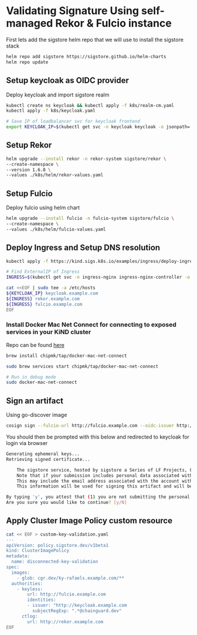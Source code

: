 # Validating Signature Using self-managed Rekor & Fulcio instance

First lets add the sigstore helm repo that we will use to install the sigstore stack

```bash
helm repo add sigstore https://sigstore.github.io/helm-charts
helm repo update
```

## Setup keycloak as OIDC provider

Deploy keycloak and import sigstore realm 

```bash
kubectl create ns keycloak && kubectl apply -f k8s/realm-cm.yaml
kubectl apply -f k8s/keycloak.yaml

# Save IP of loadbalancer svc for keycloak frontend
export KEYCLOAK_IP=$(kubectl get svc -n keycloak keycloak -o jsonpath='{.status.loadBalancer.ingress[0].ip}')
```

<!-- Deploy keycloak using Bitnami helm chart with Chainguard images

```bash
helm upgrade --install keycloak -n keycloak bitnami/keycloak \
--create-namespace \
--values ./helm/bitnami-keycloak/keycloak-values.yaml
``` -->

<!-- Next lets get Keycloak setup

```bash
export KEYCLOAK_ENDPOINT=$(kubectl -n keycloak get service keycloak -o jsonpath='{.status.loadBalancer.ingress[0].*}')

export KEYCLOAK_URL=http://${KEYCLOAK_ENDPOINT}:8080/auth
``` -->

<!-- Next run a script to setup the sigstore realm for your fulcio client

```bash
./scripts/token.sh
``` -->

## Setup Rekor

```bash
helm upgrade --install rekor -n rekor-system sigstore/rekor \
--create-namespace \
--version 1.6.8 \
--values ./k8s/helm/rekor-values.yaml
```

## Setup Fulcio

Deploy fulcio using helm chart

```bash
helm upgrade --install fulcio -n fulcio-system sigstore/fulcio \
--create-namespace \
--values ./k8s/helm/fulcio-values.yaml
```

## Deploy Ingress and Setup DNS resolution

```bash
kubectl apply -f https://kind.sigs.k8s.io/examples/ingress/deploy-ingress-nginx.yaml

# Find ExternalIP of Ingress 
INGRESS=$(kubectl get svc -n ingress-nginx ingress-nginx-controller -o jsonpath='{.status.loadBalancer.ingress[0].ip}')

cat <<EOF | sudo tee -a /etc/hosts
${KEYCLOAK_IP} keycloak.example.com
${INGRESS} rekor.example.com
${INGRESS} fulcio.example.com
EOF
```

### Install Docker Mac Net Connect for connecting to exposed services in your KiND cluster

Repo can be found [here](https://github.com/chipmk/docker-mac-net-connect)
```bash
brew install chipmk/tap/docker-mac-net-connect

sudo brew services start chipmk/tap/docker-mac-net-connect

# Run in debug mode 
sudo docker-mac-net-connect 
```

## Sign an artifact 

Using go-discover image

```bash
cosign sign --fulcio-url http://fulcio.example.com --oidc-issuer http://keycloak.example.com/realms/sigstore --rekor-url http://rekor.example.com ttl.sh/go-discovery:1h
```

You should then be prompted with this below and redirected to keycloak for login via browser

```bash
Generating ephemeral keys...
Retrieving signed certificate...

	The sigstore service, hosted by sigstore a Series of LF Projects, LLC, is provided pursuant to the Hosted Project Tools Terms of Use, available at https://lfprojects.org/policies/hosted-project-tools-terms-of-use/.
	Note that if your submission includes personal data associated with this signed artifact, it will be part of an immutable record.
	This may include the email address associated with the account with which you authenticate your contractual Agreement.
	This information will be used for signing this artifact and will be stored in public transparency logs and cannot be removed later, and is subject to the Immutable Record notice at https://lfprojects.org/policies/hosted-project-tools-immutable-records/.

By typing 'y', you attest that (1) you are not submitting the personal data of any other person; and (2) you understand and agree to the statement and the Agreement terms at the URLs listed above.
Are you sure you would like to continue? [y/N]
```


## Apply Cluster Image Policy custom resource

```bash
cat << EOF > custom-key-validation.yaml
---
apiVersion: policy.sigstore.dev/v1beta1
kind: ClusterImagePolicy
metadata:
  name: disconnected-key-validation
spec:
  images:
    - glob: cgr.dev/ky-rafaels.example.com/**
  authorities:
    - keyless:
        url: http://fulcio.example.com
        identities:
        - issuer: "http://keycloak.example.com
          subjectRegExp: ".*@chainguard.dev" 
      ctlog:
        url: http://rekor.example.com
EOF
```
